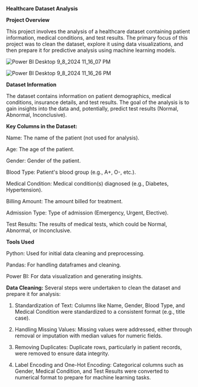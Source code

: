 **Healthcare Dataset Analysis**

**Project Overview**

This project involves the analysis of a healthcare dataset containing patient information, medical conditions, and test results. The primary focus of this project was to clean the dataset, explore it using data visualizations, and then prepare it for predictive analysis using machine learning models.

![Power BI Desktop 9_8_2024 11_16_07 PM](https://github.com/user-attachments/assets/daa22711-1566-482b-9411-8de52c04f333)

![Power BI Desktop 9_8_2024 11_16_26 PM](https://github.com/user-attachments/assets/1a0e4447-2660-400a-89ca-6d7816c6cf1e)


**Dataset Information**

The dataset contains information on patient demographics, medical conditions, insurance details, and test results. The goal of the analysis is to gain insights into the data and, potentially, predict test results (Normal, Abnormal, Inconclusive).

**Key Columns in the Dataset:**

Name: The name of the patient (not used for analysis).

Age: The age of the patient.

Gender: Gender of the patient.

Blood Type: Patient's blood group (e.g., A+, O-, etc.).

Medical Condition: Medical condition(s) diagnosed (e.g., Diabetes, Hypertension).

Billing Amount: The amount billed for treatment.

Admission Type: Type of admission (Emergency, Urgent, Elective).

Test Results: The results of medical tests, which could be Normal, Abnormal, or Inconclusive.

**Tools Used**

Python: Used for initial data cleaning and preprocessing.

Pandas: For handling dataframes and cleaning.

Power BI: For data visualization and generating insights.

**Data Cleaning:**
Several steps were undertaken to clean the dataset and prepare it for analysis:

1) Standardization of Text: Columns like Name, Gender, Blood Type, and Medical Condition were standardized to a consistent format (e.g., title case).

2) Handling Missing Values: Missing values were addressed, either through removal or imputation with median values for numeric fields.

3) Removing Duplicates: Duplicate rows, particularly in patient records, were removed to ensure data integrity.

4) Label Encoding and One-Hot Encoding: Categorical columns such as Gender, Medical Condition, and Test Results were converted to numerical format to prepare for machine learning tasks.


